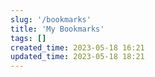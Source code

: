 ```yaml
---
slug: '/bookmarks'
title: 'My Bookmarks'
tags: []
created_time: 2023-05-18 16:21
updated_time: 2023-05-18 18:21
---
```

